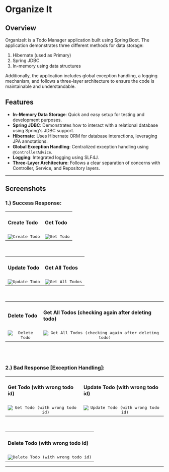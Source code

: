 # Organize It

## Overview
OrganizeIt is a Todo Manager application built using Spring Boot. The application demonstrates three different methods for data storage:
1. Hibernate (used as Primary)
2. Spring JDBC
3. In-memory using data structures

Additionally, the application includes global exception handling, a logging mechanism, and follows a three-layer architecture to ensure the code is maintainable and understandable.

## Features
- **In-Memory Data Storage**: Quick and easy setup for testing and development purposes.
- **Spring JDBC**: Demonstrates how to interact with a relational database using Spring's JDBC support.
- **Hibernate**: Uses Hibernate ORM for database interactions, leveraging JPA annotations.
- **Global Exception Handling**: Centralized exception handling using `@ControllerAdvice`.
- **Logging**: Integrated logging using SLF4J.
- **Three-Layer Architecture**: Follows a clear separation of concerns with Controller, Service, and Repository layers.


<hr>
<!-- Screenshots lists -->

## Screenshots

### 1.) Success Response:

<table>
  <tr>
    <td><h4>Create Todo</h4></td>
    <td><h4>Get Todo</h4></td>
  </tr>
  <tr>
    <td align="center">
      <kbd><img src="https://github.com/im-aditya-rathi/Todo-Manager/blob/master/src/main/resources/screenshots/1.png" alt="Create Todo"/></kbd>
    </td>
    <td align="center">
      <kbd><img src="https://github.com/im-aditya-rathi/Todo-Manager/blob/master/src/main/resources/screenshots/2.png" alt="Get Todo"/></kbd>
    </td>
  </tr>
</table>

<br>

<table>
  <tr>
    <td><h4>Update Todo</h4></td>
    <td><h4>Get All Todos</h4></td>
  </tr>
  <tr>
    <td align="center">
      <kbd><img src="https://github.com/im-aditya-rathi/Todo-Manager/blob/master/src/main/resources/screenshots/3.png" alt="Update Todo"/></kbd>
    </td>
    <td align="center">
      <kbd><img src="https://github.com/im-aditya-rathi/Todo-Manager/blob/master/src/main/resources/screenshots/4.png" alt="Get All Todos"/></kbd>
    </td>
  </tr>
</table>

<br>

<table>
  <tr>
    <td><h4>Delete Todo</h4></td>
    <td><h4>Get All Todos (checking again after deleting todo)</h4></td>
  </tr>
  <tr>
    <td align="center">
      <kbd><img src="https://github.com/im-aditya-rathi/Todo-Manager/blob/master/src/main/resources/screenshots/5.png" alt="Delete Todo"/></kbd>
    </td>
    <td align="center">
      <kbd><img src="https://github.com/im-aditya-rathi/Todo-Manager/blob/master/src/main/resources/screenshots/6.png" alt="Get All Todos (checking again after deleting todo)"/></kbd>
    </td>
  </tr>
</table>

<br><br>

### 2.) Bad Response [Exception Handling]:

<table>
  <tr>
    <td><h4>Get Todo (with wrong todo id)</h4></td>
    <td><h4>Update Todo (with wrong todo id)</h4></td>
  </tr>
  <tr>
    <td align="center">
      <kbd><img src="https://github.com/im-aditya-rathi/Todo-Manager/blob/master/src/main/resources/screenshots/0_Exception_Handling_1.png" alt="Get Todo (with wrong todo id)"/></kbd>
    </td>
    <td align="center">
      <kbd><img src="https://github.com/im-aditya-rathi/Todo-Manager/blob/master/src/main/resources/screenshots/0_Exception_Handling_2.png" alt="Update Todo (with wrong todo id)"/></kbd>
    </td>
  </tr>
</table>

<br>

<table>
  <tr>
    <td><h4>Delete Todo (with wrong todo id)</h4></td>
  </tr>
  <tr>
    <td align="center">
      <kbd><img src="https://github.com/im-aditya-rathi/Todo-Manager/blob/master/src/main/resources/screenshots/0_Exception_Handling_3.png" alt="Delete Todo (with wrong todo id)"/></kbd>
    </td>
  </tr>
</table>

<hr>
